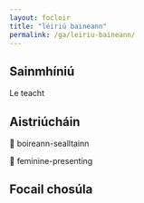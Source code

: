 ```yaml
---
layout: focloir
title: "léiriú baineann"
permalink: /ga/leiriu-baineann/
---
```


## Sainmhíniú

Le teacht

## Aistriúcháin

&#x1f3f4;&#xe0067;&#xe0062;&#xe0073;&#xe0063;&#xe0074;&#xe007f; boireann-sealltainn

&#x1f3f4;&#xe0067;&#xe0062;&#xe0065;&#xe006e;&#xe0067;&#xe007f; feminine-presenting

## Focail chosúla